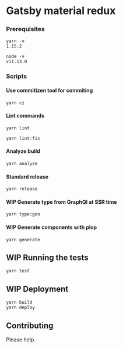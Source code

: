 # Gatsby material redux

### Prerequisites

```
yarn -v
1.15.2

node -v
v11.13.0

```

### Scripts

#### Use commitizen tool for commiting 
```
yarn cz
```

#### Lint commands
```
yarn lint
```
```
yarn lint:fix
```

#### Analyze build
```
yarn analyze
```

#### Standard release
```
yarn release
```

#### WIP Generate type from GraphQl at SSR time
```
yarn type:gen
```
#### WIP Generate components with plop
```
yarn generate
```

## WIP Running the tests

```
yarn test
```

## WIP Deployment

```
yarn build
yarn deploy
```
## Contributing

Please help.

